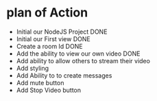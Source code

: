# plan of Action

- Initial our NodeJS Project DONE
- Initial our First view DONE
- Create a  room Id DONE
- Add the ability to view our own video DONE
- Add ability to allow others to stream their video
- Add styling
- Add Ability to to create messages
- Add mute button
- Add Stop Video button